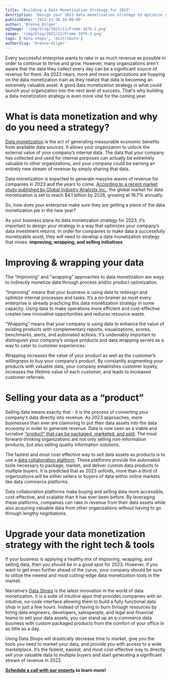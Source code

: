```yaml
---
title: 'Building a Data Monetization Strategy for 2023'
description: 'Design your 2023 data monetization strategy to optimize your company’s data investment returns with the help of this quick guide. '
publishDate: '2022-11-30 16:00:00'
author: 'Brenna Dilger'
ogImage: '/img/blog/2022/11/Frame-1076-2.png'
image: '/img/blog/2022/11/Frame-1076-2.png'
tags: ['data shops', 'distribute']
authorSlug: 'brenna-dilger'
---
```

Every successful enterprise wants to rake in as much revenue as possible in order to continue to thrive and grow. However, many organizations aren't aware that the data they collect every day can be a significant source of revenue for them. As 2023 nears, more and more organizations are hopping on the data monetization train as they realize that data is becoming an extremely valuable asset. A good data monetization strategy is what could launch your organization into the next level of success. That's why building a data monetization strategy is even more vital for the coming year.

**What is data monetization and why do you need a strategy?**
=============================================================

[Data monetization](https://www.narrative.io/distribute) is the act of generating measurable economic benefits from available data sources. It allows your organization to unlock the external value of your company’s internal data. The data that your company has collected and used for internal purposes can actually be extremely valuable to other organizations, and your company could be earning an entirely new stream of revenue by simply sharing that data.

Data monetization is expected to generate massive waves of revenue for companies in 2023 and the years to come. [According to a recent market study published by Global Industry Analysts Inc.](https://www.prnewswire.com/news-releases/valued-to-be-4-1-billion-by-2026--data-monetization-slated-for-robust-growth-worldwide-301392899.html), the global market for data monetization is set to reach $4.1 billion by 2026, growing at 16.7% annually. 

So, how does your enterprise make sure they are getting a piece of the data monetization pie in the new year? 

As your business plans its data monetization strategy for 2023, it’s important to design your strategy in a way that optimizes your company’s data investment returns. In order for companies to make data a successfully monetizable asset, they will need to develop a data monetization strategy that mixes: **improving, wrapping, and selling initiatives**. 

**Improving & wrapping your data**
==================================

The “improving” and “wrapping” approaches to data monetization are ways to indirectly monetize data through process and/or product optimization.

“Improving” means that your business is using data to redesign and optimize internal processes and tasks. It’s a no-brainer as most every enterprise is already practicing this data monetization strategy in some capacity. Using data to make operations more efficient and cost-effective creates new innovative opportunities and reduces resource waste.

“Wrapping” means that your company is using data to enhance the value of existing products with complementary reports, visualizations, scores, benchmarks, alerts, and automated actions. It’s undeniably important to distinguish your company’s unique products and data wrapping serves as a way to cater to customer experiences. 

Wrapping increases the value of your product as well as the customer’s willingness to buy your company’s product. By constantly augmenting your products with valuable data, your company establishes customer loyalty, increases the lifetime value of each customer, and leads to increased customer referrals. 

**Selling your data as a “product”**
====================================

Selling data means exactly that - it is the process of converting your company’s data directly into revenue. As 2023 approaches, more businesses than ever are clamoring to put their data assets into the data economy in order to generate revenue. Data is now seen as a viable and lucrative [“product” that can be packaged, marketed, and sold](https://insidebigdata.com/2021/11/29/2022-and-vertical-industry-data-a-sleeping-giant-awakens/). The most forward-thinking organizations are not only selling non-information products, but also selling quality information solutions. 

The fastest and most cost-effective way to sell data assets as products is to use a [data collaboration platform](https://www.narrative.io). These platforms provide the automated tools necessary to package, market, and deliver custom data products to multiple buyers. It is predicted that as 2023 unfolds, more than a third of organizations will be either sellers or buyers of data within online markets like data commerce platforms. 

Data collaboration platforms make buying and selling data more accessible, cost-effective, and scalable than it has ever been before. By leveraging these platforms, companies can rake in revenue from their data assets while also acquiring valuable data from other organizations without having to go through lengthy negotiations. 

**Upgrade your data monetization strategy with the right tech & tools**
=======================================================================

If your business is applying a healthy mix of improving, wrapping, and selling data, then you should be in a good spot for 2023. However, if you want to get even further ahead of the curve, your company should be sure to utilize the newest and most cutting-edge data monetization tools in the market.

Narrative’s [Data Shops](https://blog.narrative.io/data-shops) is the latest innovation in the world of data monetization. It is a suite of intuitive apps that provides companies with an intuitive, no-code interface allowing them to build a fully functional data shop in just a few hours. Instead of having to burn through resources by hiring data engineers, developers, salespeople, and legal and financial teams to sell your data assets, you can stand up an e-commerce data business with custom packaged products from the comfort of your office in as little as a day. 

Using Data Shops will drastically decrease time to market, give you the tools you need to market your data, and provide you with access to a wide marketplace. It’s the fastest, easiest, and most cost-effective way to directly sell your valuable data to multiple buyers and start generating a significant stream of revenue in 2022.  

[**Schedule a call with our experts**](https://www.narrative.io/demo) **to learn more!**
